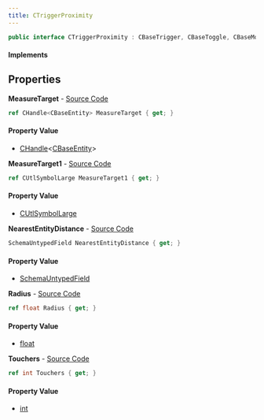```yaml
---
title: CTriggerProximity
---
```


```csharp
public interface CTriggerProximity : CBaseTrigger, CBaseToggle, CBaseModelEntity, CBaseEntity, CEntityInstance, ISchemaClass<CEntityInstance>, ISchemaClass<CBaseEntity>, ISchemaClass<CBaseModelEntity>, ISchemaClass<CBaseToggle>, ISchemaClass<CBaseTrigger>, ISchemaClass<CTriggerProximity>, ISchemaField, ISchemaClass, INativeHandle
```

#### Implements

## Properties

**MeasureTarget** - [Source Code](https://github.com/swiftly-solution/swiftlys2/blob/master/managed/src/SwiftlyS2.Generated/Schemas/Interfaces/CTriggerProximity.cs#L16)

```csharp
ref CHandle<CBaseEntity> MeasureTarget { get; }
```

#### Property Value

- [CHandle](/docs/api/shared/natives/chandle-1)<[CBaseEntity](/docs/api/shared/schemadefinitions/cbaseentity)>

**MeasureTarget1** - [Source Code](https://github.com/swiftly-solution/swiftlys2/blob/master/managed/src/SwiftlyS2.Generated/Schemas/Interfaces/CTriggerProximity.cs#L18)

```csharp
ref CUtlSymbolLarge MeasureTarget1 { get; }
```

#### Property Value

- [CUtlSymbolLarge](/docs/api/shared/natives/cutlsymbollarge)

**NearestEntityDistance** - [Source Code](https://github.com/swiftly-solution/swiftlys2/blob/master/managed/src/SwiftlyS2.Generated/Schemas/Interfaces/CTriggerProximity.cs#L25)

```csharp
SchemaUntypedField NearestEntityDistance { get; }
```

#### Property Value

- [SchemaUntypedField](/docs/api/shared/schemas/schemauntypedfield)

**Radius** - [Source Code](https://github.com/swiftly-solution/swiftlys2/blob/master/managed/src/SwiftlyS2.Generated/Schemas/Interfaces/CTriggerProximity.cs#L20)

```csharp
ref float Radius { get; }
```

#### Property Value

- [float](https://learn.microsoft.com/dotnet/api/system.single)

**Touchers** - [Source Code](https://github.com/swiftly-solution/swiftlys2/blob/master/managed/src/SwiftlyS2.Generated/Schemas/Interfaces/CTriggerProximity.cs#L22)

```csharp
ref int Touchers { get; }
```

#### Property Value

- [int](https://learn.microsoft.com/dotnet/api/system.int32)


